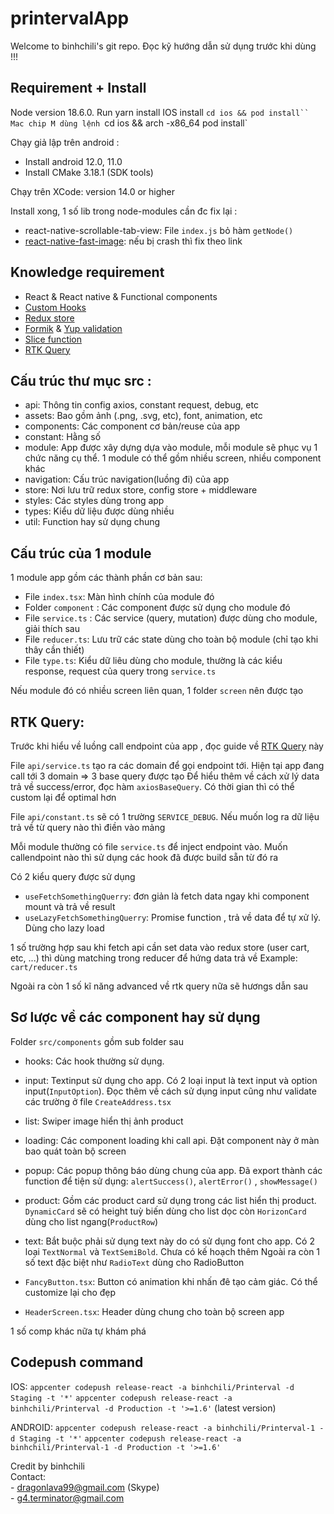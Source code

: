 # printervalApp

Welcome to binhchili's git repo. Đọc kỹ hướng dẫn sử dụng trước khi dùng !!!

## Requirement + Install
Node version 18.6.0. Run yarn install
IOS install `cd ios && pod install``
Mac chip M dùng lệnh `cd ios && arch -x86_64 pod install`

Chạy giả lập trên android :
- Install android 12.0, 11.0
- Install CMake 3.18.1 (SDK tools)

Chạy trên XCode: version 14.0 or higher 

Install xong, 1 số lib trong node-modules cần đc fix lại :
- react-native-scrollable-tab-view: File `index.js` bỏ hàm `getNode()`
- [react-native-fast-image](https://github.com/DylanVann/react-native-fast-image/issues/943): nếu bị crash thì fix theo link 
   
## Knowledge requirement
- React & React native & Functional components
- [Custom Hooks](https://react.dev/learn/reusing-logic-with-custom-hooks)
- [Redux store](https://redux.js.org/introduction/getting-started)
- [Formik](https://formik.org/docs/api/useFormik) & [Yup validation](https://github.com/jquense/yup)
- [Slice function]('https://redux.js.org/usage/migrating-to-modern-redux#reducers-and-actions-with-createslice')
- [RTK Query]('https://redux.js.org/redux-toolkit/overview')
    
## Cấu trúc thư mục src :
- api: Thông tin config axios, constant request, debug, etc
- assets: Bao gồm ảnh (.png, .svg, etc), font, animation, etc 
- components: Các component cơ bản/reuse của app 
- constant: Hằng số 
- module: App được xây dựng dựa vào module, mỗi module sẽ phục vụ 1 chức năng cụ thể. 1 module có thể gồm nhiều screen, nhiều component khác
- navigation: Cấu trúc navigation(luồng đi) của app 
- store: Nơi lưu trữ redux store, config store + middleware 
- styles: Các styles dùng trong app 
- types: Kiểu dữ liệu được dùng nhiều
- util: Function hay sử dụng chung 

## Cấu trúc của 1 module 
1 module app gồm các thành phần cơ bản sau: 

- File `index.tsx`: Màn hình chính của module đó 
- Folder `component` : Các component được sử dụng cho module đó 
- File `service.ts` : Các service (query, mutation) được dùng cho module, giải thích sau 
- File `reducer.ts`: Lưu trữ các state dùng cho toàn bộ module (chỉ tạo khi thây cần thiết)
- File `type.ts`: Kiểu dữ liêu dùng cho module, thường là các kiểu response, request của query trong `service.ts`

Nếu module đó có nhiều screen liên quan, 1 folder `screen` nên được tạo 

    
## RTK Query: 
Trước khi hiểu về luồng call endpoint của app , đọc guide về [RTK Query]('https://redux.js.org/redux-toolkit/overview') này

File `api/service.ts` tạo ra các domain để gọi endpoint tới. Hiện tại app đang call tới 3 domain => 3 base query được tạo 
Để hiểu thêm về cách xử lý data trả về success/error, đọc hàm `axiosBaseQuery`. Có thời gian thì có thể custom lại để optimal hơn 

File `api/constant.ts` sẽ có 1 trường `SERVICE_DEBUG`. Nếu muốn log ra dữ liệu trả về từ query nào thì điền vào mảng 

Mỗi module thường có file `service.ts` để inject endpoint vào. Muốn callendpoint nào thì sử dụng các hook đã được build sẵn từ đó ra 

Có 2 kiểu query được sử dụng 
- `useFetchSomethingQuerry`: đơn giản là fetch data ngay khi component mount và trả về result 
- `useLazyFetchSomethingQuerry`: Promise function , trả về data để tự xử lý. Dùng cho lazy load

1 số trường hợp sau khi fetch api cần set data vào redux store (user cart, etc, ...) thì dùng matching trong reducer để hứng data trả về
Example: `cart/reducer.ts`

Ngoài ra còn 1 số kĩ năng advanced về rtk query nữa sẽ hươngs dẫn sau 

## Sơ lược về các component hay sử dụng 
Folder `src/components` gồm sub folder sau 

- hooks: Các hook thường sử dụng. 
- input: Textinput sử dụng cho app. Có 2 loại input là text input và option input(`InputOption`). Đọc thêm về cách sử dụng input cũng như validate các trường ở file `CreateAddress.tsx`
- list: Swiper image hiển thị ảnh product 
- loading: Các component loading khi call api. Đặt component này ở màn bao quát toàn bộ screen 
- popup: Các popup thông báo dùng chung của app. Đã export thành các function để tiện sử dụng: `alertSuccess()`, `alertError()` , `showMessage()`
- product: Gồm các product card sử dụng trong các list hiển thị product. `DynamicCard` sẽ có height tuỳ biến dùng cho list dọc  còn `HorizonCard` dùng cho list ngang(`ProductRow`)
- text: Bắt buộc phải sử dụng text này do có sử dụng font cho app. Có 2 loại `TextNormal` và `TextSemiBold`. Chưa có kế hoạch thêm 
Ngoài ra còn 1 số text đặc biệt như `RadioText` dùng cho RadioButton 

- `FancyButton.tsx`: Button có animation khi nhấn đê tạo cảm giác. Có thể customize lại cho đẹp 
- `HeaderScreen.tsx`: Header dùng chung cho toàn bộ screen app 

1 số comp khác nữa tự khám phá


## Codepush command

IOS:
`appcenter codepush release-react -a binhchili/Printerval -d Staging -t '*'`
`appcenter codepush release-react -a binhchili/Printerval -d Production -t '>=1.6'` (latest version)

ANDROID:
`appcenter codepush release-react -a binhchili/Printerval-1 -d Staging -t '*'`
`appcenter codepush release-react -a binhchili/Printerval-1 -d Production -t '>=1.6'`

Credit by binhchili <br/>
Contact:  <br/>
    - dragonlava99@gmail.com (Skype)  <br/>
    - g4.terminator@gmail.com 



 
